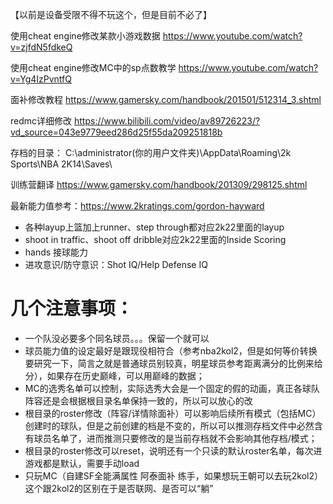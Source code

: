 【以前是设备受限不得不玩这个，但是目前不必了】

使用cheat engine修改某款小游戏数据
https://www.youtube.com/watch?v=zjfdN5fdkeQ

使用cheat engine修改MC中的sp点数教学
https://www.youtube.com/watch?v=Yg4IzPvntfQ

面补修改教程
https://www.gamersky.com/handbook/201501/512314_3.shtml

redmc详细修改
https://www.bilibili.com/video/av89726223/?vd_source=043e9779eed286d25f55da209251818b

存档的目录：
C:\administrator(你的用户文件夹)\AppData\Roaming\2k Sports\NBA 2K14\Saves\

训练营翻译
https://www.gamersky.com/handbook/201309/298125.shtml


最新能力值参考：https://www.2kratings.com/gordon-hayward
- 各种layup上篮加上runner、step through都对应2k22里面的layup
- shoot in traffic、shoot off dribble对应2k22里面的Inside Scoring
- hands 接球能力
- 进攻意识/防守意识：Shot IQ/Help Defense IQ


# 几个注意事项：
- 一个队没必要多个同名球员。。。保留一个就可以
- 球员能力值的设定最好是跟现役相符合（参考nba2kol2，但是如何等价转换要研究一下，简言之就是普通球员别较真，明星球员参考距离满分的比例来给分），如果存在历史巅峰，可以用巅峰的数据；
- MC的选秀名单可以控制，实际选秀大会是一个固定的假的动画，真正各球队阵容还是会根据根目录名单保持一致的，所以可以放心的改
- 根目录的roster修改（阵容/详情除面补）可以影响后续所有模式（包括MC）创建时的球队，但是之前创建的档是不变的，所以可以推测存档文件中必然含有球员名单了，进而推测只要修改的是当前存档就不会影响其他存档/模式；
- 根目录的roster修改可以reset，说明还有一个只读的默认roster名单，每次进游戏都是默认，需要手动load
- 只玩MC（自建SF全能满属性 阿泰面补 练手，如果想玩王朝可以去玩2kol2）这个跟2kol2的区别在于是否联网、是否可以“躺”
